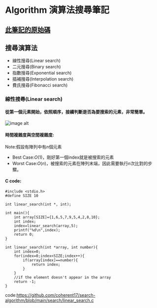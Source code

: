 # **Algorithm 演算法搜尋筆記**
**[此筆記的原始碼](https://hackmd.io/qi8shArlSsS09WCNOVLyow?both)**
---
## 搜尋演算法
*    線性搜尋(Linear search)
*    二元搜尋(Binary search)
*    指數搜尋(Exponential search)
*    插補搜尋(Interpolation search)
*    費氏搜尋(Fibonacci search)

### **線性搜尋(Linear search)**
#### 從第一個元素開始，依照順序，接續判斷是否為要搜索的元素，非常簡單。
![image alt](https://www.tutorialspoint.com/data_structures_algorithms/images/linear_search.gif)

#### 時間複雜度與空間複雜度:
Note:假設有陣列中有$n$個元素
*    Best Case:$O(1)$，剛好第一個index就是被搜索的元素
*    Worst Case:$O(n)$，被搜索的元素在陣列末端，因此需要執行$n$次比對的步驟。

#### C code:
```c=
#include <stdio.h>
#define SIZE 10

int linear_search(int *, int);

int main(){
    int array[SIZE]={1,6,5,7,9,5,4,2,8,10};
    int index;
    index=linear_search(array,5);
    printf("%d\n",index);
    return 0;
}

int linear_search(int *array, int number){
    int index=0;
    for(index=0;index<SIZE;index++){
        if(array[index]==number){
            return index;
        }
    }
    //if the element doesn't appear in the array
    return -1;
}
```
code:https://github.com/coherent17/search-algorithm/blob/main/search/linear_search.c